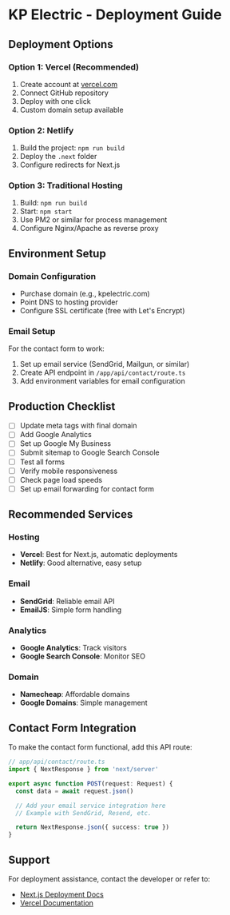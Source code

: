 # KP Electric - Deployment Guide

## Deployment Options

### Option 1: Vercel (Recommended)
1. Create account at [vercel.com](https://vercel.com)
2. Connect GitHub repository
3. Deploy with one click
4. Custom domain setup available

### Option 2: Netlify
1. Build the project: `npm run build`
2. Deploy the `.next` folder
3. Configure redirects for Next.js

### Option 3: Traditional Hosting
1. Build: `npm run build`
2. Start: `npm start`
3. Use PM2 or similar for process management
4. Configure Nginx/Apache as reverse proxy

## Environment Setup

### Domain Configuration
- Purchase domain (e.g., kpelectric.com)
- Point DNS to hosting provider
- Configure SSL certificate (free with Let's Encrypt)

### Email Setup
For the contact form to work:
1. Set up email service (SendGrid, Mailgun, or similar)
2. Create API endpoint in `/app/api/contact/route.ts`
3. Add environment variables for email configuration

## Production Checklist

- [ ] Update meta tags with final domain
- [ ] Add Google Analytics
- [ ] Set up Google My Business
- [ ] Submit sitemap to Google Search Console
- [ ] Test all forms
- [ ] Verify mobile responsiveness
- [ ] Check page load speeds
- [ ] Set up email forwarding for contact form

## Recommended Services

### Hosting
- **Vercel**: Best for Next.js, automatic deployments
- **Netlify**: Good alternative, easy setup

### Email
- **SendGrid**: Reliable email API
- **EmailJS**: Simple form handling

### Analytics
- **Google Analytics**: Track visitors
- **Google Search Console**: Monitor SEO

### Domain
- **Namecheap**: Affordable domains
- **Google Domains**: Simple management

## Contact Form Integration

To make the contact form functional, add this API route:

```typescript
// app/api/contact/route.ts
import { NextResponse } from 'next/server'

export async function POST(request: Request) {
  const data = await request.json()

  // Add your email service integration here
  // Example with SendGrid, Resend, etc.

  return NextResponse.json({ success: true })
}
```

## Support

For deployment assistance, contact the developer or refer to:
- [Next.js Deployment Docs](https://nextjs.org/docs/deployment)
- [Vercel Documentation](https://vercel.com/docs)